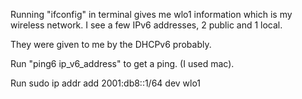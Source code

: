 Running "ifconfig" in terminal gives me wlo1 information which is my wireless network. I see a few IPv6 addresses, 2 public and 1 local.

They were given to me by the DHCPv6 probably.

Run "ping6 ip_v6_address" to get a ping. (I used mac).

Run sudo ip addr add 2001:db8::1/64 dev wlo1

